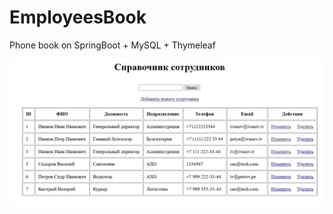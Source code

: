 # EmployeesBook
Phone book on SpringBoot + MySQL + Thymeleaf

![Иллюстрация к проекту](https://github.com/SDprog/EmployeesBook/raw/master/src/main/resources/images/main.jpg)



